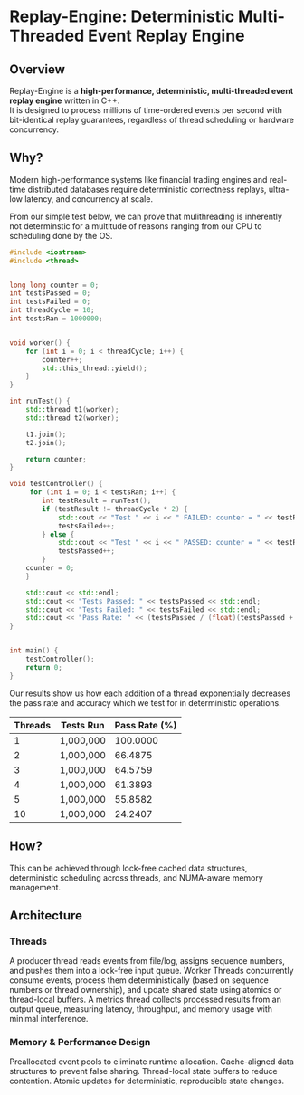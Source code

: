 # Replay-Engine: Deterministic Multi-Threaded Event Replay Engine

## Overview
Replay-Engine is a **high-performance, deterministic, multi-threaded event replay engine** written in C++.  
It is designed to process millions of time-ordered events per second with bit-identical replay guarantees, regardless of thread scheduling or hardware concurrency.


## Why?
Modern high-performance systems like financial trading engines and real-time distributed databases require deterministic correctness replays, ultra-low latency, and concurrency at scale.

From our simple test below, we can prove that mulithreading is inherently not determinstic for a multitude of reasons ranging from our CPU to scheduling done by the OS.
```cpp
#include <iostream>
#include <thread>


long long counter = 0;
int testsPassed = 0;
int testsFailed = 0;
int threadCycle = 10;
int testsRan = 1000000;


void worker() {
    for (int i = 0; i < threadCycle; i++) {
        counter++;
        std::this_thread::yield(); 
    }
}

int runTest() {
    std::thread t1(worker);
    std::thread t2(worker);

    t1.join();
    t2.join();

    return counter;
}

void testController() {
     for (int i = 0; i < testsRan; i++) {
        int testResult = runTest();
        if (testResult != threadCycle * 2) {
            std::cout << "Test " << i << " FAILED: counter = " << testResult << std::endl;
            testsFailed++;
        } else {
            std::cout << "Test " << i << " PASSED: counter = " << testResult << std::endl;
            testsPassed++;
        }
    counter = 0;
    }

    std::cout << std::endl;
    std::cout << "Tests Passed: " << testsPassed << std::endl;
    std::cout << "Tests Failed: " << testsFailed << std::endl;
    std::cout << "Pass Rate: " << (testsPassed / (float)(testsPassed + testsFailed)) * 100 << "%" << std::endl;
}


int main() {
    testController();
    return 0;
}
```

Our results show us how each addition of a thread exponentially decreases the pass rate and accuracy which we test for in deterministic operations.

| Threads | Tests Run   | Pass Rate (%) |
|---------|-------------|---------------|
| 1       | 1,000,000   | 100.0000      |
| 2       | 1,000,000   | 66.4875       |
| 3       | 1,000,000   | 64.5759       |
| 4       | 1,000,000   | 61.3893       |
| 5       | 1,000,000   | 55.8582       |
| 10      | 1,000,000   | 24.2407       |



## How?
This can be achieved through lock-free cached data structures, deterministic scheduling across threads, and NUMA-aware memory management.


## Architecture

### Threads
A producer thread reads events from file/log, assigns sequence numbers, and pushes them into a lock-free input queue. Worker Threads concurrently consume events, process them deterministically (based on sequence numbers or thread ownership), and update shared state using atomics or thread-local buffers. A metrics thread collects processed results from an output queue, measuring latency, throughput, and memory usage with minimal interference.  

### Memory & Performance Design
Preallocated event pools to eliminate runtime allocation. Cache-aligned data structures to prevent false sharing. Thread-local state buffers to reduce contention. Atomic updates for deterministic, reproducible state changes.  

